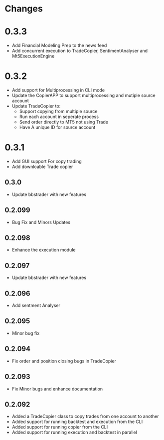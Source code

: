 # Changes

# 0.3.3

- Add Financial Modeling Prep to the news feed
- Add concurrent execution to TradeCopier, SentimentAnalyser and Mt5ExecutionEngine

# 0.3.2

- Add support for Multiprocessing in CLI mode
- Update the CopierAPP to support multiprocessing and mutiple source account
- Update TradeCopier to:
  - Support copying from multiple source
  - Run each account in seperate process
  - Send order directly to MT5 not using Trade
  - Have A unique ID for source account

# 0.3.1

- Add GUI support For copy trading
- Add downloable Trade copier

## 0.3.0

- Update bbstrader with new features

## 0.2.099

- Bug Fix and Minors Updates

## 0.2.098

- Enhance the execution module

## 0.2.097

- Update bbstrader with new features

## 0.2.096

- Add sentment Analyser

## 0.2.095

- Minor bug fix

## 0.2.094

- Fix order and position closing bugs in TradeCopier

## 0.2.093

- Fix Minor bugs and enhance documentation

## 0.2.092

- Added a TradeCopier class to copy trades from one account to another
- Added support for running backtest and execution from the CLI
- Added support for running copier from the CLI
- Added support for running execution and backtest in parallel
